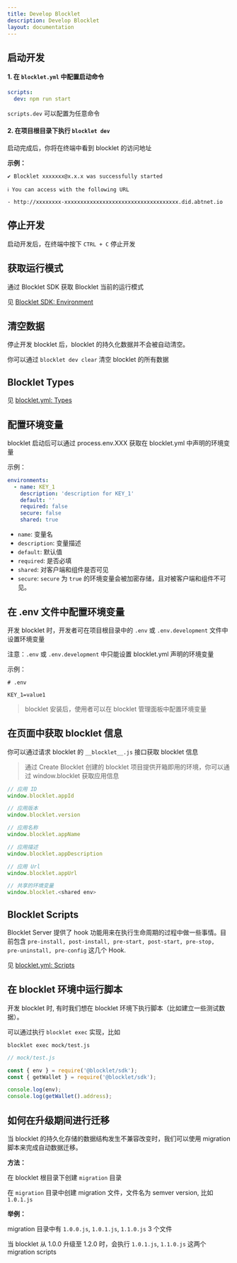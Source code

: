 ```yaml
---
title: Develop Blocklet
description: Develop Blocklet
layout: documentation
---
```


## 启动开发

#### 1. 在 `blocklet.yml` 中配置启动命令

```yml
scripts:
  dev: npm run start
```

`scripts.dev` 可以配置为任意命令

#### 2. 在项目根目录下执行 `blocklet dev`

启动完成后，你将在终端中看到 blocklet 的访问地址

**示例：**

```
✔ Blocklet xxxxxxx@x.x.x was successfully started

ℹ You can access with the following URL

- http://xxxxxxxx-xxxxxxxxxxxxxxxxxxxxxxxxxxxxxxxxxxxx.did.abtnet.io
```

<!-- blocklet dev install/start/remove 打算废弃 https://github.com/ArcBlock/blocklet-server/issues/5165 -->

## 停止开发

启动开发后，在终端中按下 `CTRL + C` 停止开发

## 获取运行模式

通过 Blocklet SDK 获取 Blocklet 当前的运行模式

见 [Blocklet SDK: Environment](/reference/blocklet-sdk#mode)

## 清空数据

停止开发 blocklet 后，blocklet 的持久化数据并不会被自动清空。

你可以通过 `blocklet dev clear` 清空 blocklet 的所有数据

## Blocklet Types

见 [blocklet.yml: Types](/reference/blocklet-spec#types)

## 配置环境变量

blocklet 启动后可以通过 process.env.XXX 获取在 blocklet.yml 中声明的环境变量

示例：

```yml
environments:
  - name: KEY_1
    description: 'description for KEY_1'
    default: ''
    required: false
    secure: false
    shared: true
```

- `name`: 变量名
- `description`: 变量描述
- `default`: 默认值
- `required`: 是否必填
- `shared`: 对客户端和组件是否可见
- `secure`: `secure` 为 `true` 的环境变量会被加密存储，且对被客户端和组件不可见。

## 在 .env 文件中配置环境变量

开发 blocklet 时，开发者可在项目根目录中的 `.env` 或 `.env.development` 文件中设置环境变量

注意：`.env` 或 `.env.development` 中只能设置 blocklet.yml 声明的环境变量

示例：

```
# .env

KEY_1=value1

```

> blocklet 安装后，使用者可以在 blocklet 管理面板中配置环境变量

## 在页面中获取 blocklet 信息

你可以通过请求 blocklet 的 `__blocklet__.js` 接口获取 blocklet 信息

> 通过 Create Blocklet 创建的 blocklet 项目提供开箱即用的环境，你可以通过 window.blocklet 获取应用信息

```js
// 应用 ID
window.blocklet.appId

// 应用版本
window.blocklet.version

// 应用名称
window.blocklet.appName

// 应用描述
window.blocklet.appDescription

// 应用 Url
window.blocklet.appUrl

// 共享的环境变量
window.blocklet.<shared env>
```

## Blocklet Scripts

Blocklet Server 提供了 hook 功能用来在执行生命周期的过程中做一些事情。目前包含 `pre-install, post-install, pre-start, post-start, pre-stop, pre-uninstall, pre-config` 这几个 Hook.

见 [blocklet.yml: Scripts](/reference/blocklet-spec#scripts)

## 在 blocklet 环境中运行脚本

开发 blocklet 时, 有时我们想在 blocklet 环境下执行脚本（比如建立一些测试数据）。

可以通过执行 `blocklet exec` 实现，比如

```
blocklet exec mock/test.js
```

```js
// mock/test.js

const { env } = require('@blocklet/sdk');
const { getWallet } = require('@blocklet/sdk');

console.log(env);
console.log(getWallet().address);
```

## 如何在升级期间进行迁移

当 blocklet 的持久化存储的数据结构发生不兼容改变时，我们可以使用 migration 脚本来完成自动数据迁移。

**方法：**

在 blocklet 根目录下创建 `migration` 目录

在 `migration` 目录中创建 migration 文件，文件名为 semver version, 比如 `1.0.1.js`

**举例：**

migration 目录中有 `1.0.0.js`, `1.0.1.js`, `1.1.0.js` 3 个文件

当 blocklet 从 1.0.0 升级至 1.2.0 时，会执行 `1.0.1.js`, `1.1.0.js` 这两个 migration scripts
